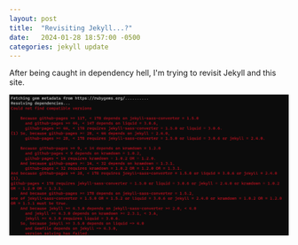 ```yaml
---
layout: post
title:  "Revisiting Jekyll...?"
date:   2024-01-28 18:57:00 -0500
categories: jekyll update
---
```

After being caught in dependency hell, I'm trying to revisit Jekyll and this site.

![Ruby Error](/images/rubyError20240128.png)
